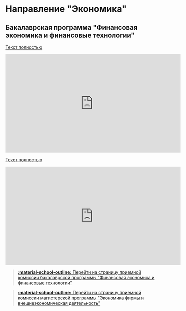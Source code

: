 # Направление "Экономика" 

## Бакалаврская программа "Финансовая экономика и финансовые технологии"

[Текст полностью](../dod/sarkisyan.md)

<iframe width="560" height="315" src="https://www.youtube.com/embed/D3TJfnFUxOE" frameborder="0" allow="accelerometer; autoplay; encrypted-media; gyroscope; picture-in-picture" allowfullscreen></iframe>

[Текст полностью](../dod/kazachkov.md)

<iframe width="560" height="315" src="https://www.youtube.com/embed/GmMpM550kkM" frameborder="0" allow="accelerometer; autoplay; encrypted-media; gyroscope; picture-in-picture" allowfullscreen></iframe>


> [**:material-school-outline:** Перейти на страницу приемной комиссии бакалаврской программы "Финансовая экономика и финансовые технологии"](http://pk.odin.mgimo.ru/bakalavriat/efi/index.html)

> [**:material-school-outline:** Перейти на страницу приемной комиссии магистерской программы "Экономика фирмы и внешнеэкономическая деятельность"](http://pk.odin.mgimo.ru/master/efi.html
)


